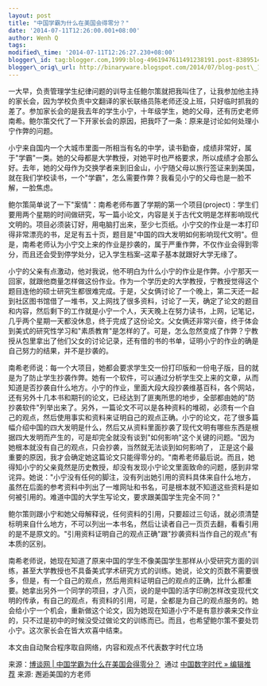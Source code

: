 ```yaml
--- 
layout: post 
title: "中国学霸为什么在美国会得零分？" 
date: '2014-07-11T12:26:00.001+08:00' 
author: Wenh Q
tags:
modified\_time: '2014-07-11T12:26:27.230+08:00' 
blogger\_id: tag:blogger.com,1999:blog-4961947611491238191.post-8389514799360986514
blogger\_orig\_url: http://binaryware.blogspot.com/2014/07/blog-post\_11.html
---
```

一大早，负责管理学生纪律问题的训导主任鲍尔策就把我叫住了，让我参加他主持的家长会，因为学校负责中文翻译的家长联络员陈老师还没上班，只好临时抓我的差了。参加家长会的是我去年的学生小宁，十年级学生，她的父母，还有历史老师南希。鲍尔策交代了一下开家长会的原因，把我吓了一条：原来是讨论如何处理小宁作弊的问题。



小宁来自国内一个大城市里面一所相当有名的中学，读书勤奋，成绩非常好，属于‌‌"学霸‌‌"一类。她的父母都是大学教授，对她平时也严格要求，所以成绩才会那么好。去年，她的父母作为交换学者来到旧金山，小宁随父母以旅行签证来到美国，就在我们学校读书，一个‌‌"学霸‌‌"，怎么需要作弊？我看见小宁的父母也是一脸不解，一脸焦虑。



鲍尔策简单说了一下‌‌"案情‌‌"：南希老师布置了学期的第一个项目(project)：学生们要用两个星期的时间做研究，写一篇小论文，内容是关于古代文明是怎样影响现代文明的。项目必须装订好，用电脑打出来，至少七页纸。小宁交的作业是一本打印得非常漂亮的书，足足有五十页，题目是‌‌"中国的四大发明如何影响现代文明‌‌"。但是，南希老师认为小宁交上来的作业是抄袭的，属于严重作弊，不仅作业会得到零分，而且还会受到停学处分，记入学生档案–这辈子基本就跟好大学无缘了。



小宁的父亲有点激动，他对我说，他不明白为什么小宁的作业是作弊。小宁那天一回家，就跟他商量怎样做这份作业。作为一个学历史的大学教授，宁教授觉得这个题目连他的硕士研究生都很难完成。于是，父女俩讨论了一个晚上，第二天还一起到社区图书馆借了一堆书，又上网找了很多资料，讨论了一天，确定了论文的题目和内容，然后剩下的工作就是小宁一个人，天天晚上在努力读书，上网，记笔记，几乎两个星期一天都没休息，终于完成了这份论文。父女俩还非常兴奋，终于体会到美式的研究性学习和‌‌"素质教育‌‌"是怎样的了。可是，怎么忽然变成了作弊？宁教授从包里拿出了他们父女的讨论记录，还有借的书的书单，证明小宁的作业的确是自己努力的结果，并不是抄袭的。



南希老师说：每一个大项目，她都会要求学生交一份打印版和一份电子版，目的就是为了防止学生抄袭作弊。她有一个软件，可以通过分析学生交上来的文章，从而知道是否抄袭自什么地方。小宁的作业，里面大段大段抄袭维基百科，各个网站，还有另外十几本书和期刊的论文，已经达到了匪夷所思的地步，全部都由她的‌‌"防抄袭软件‌‌"列举出来了。另外，一篇论文不可以是各种资料的堆砌，必须有一个自己的观点，然后使用事实和资料来证明自己的观点正确。小宁的论文，花了很多篇幅介绍中国的四大发明是什么，然后又从资料里面抄袭了现代文明有哪些东西是根据四大发明而产生的，可是却完全就没有谈到‌‌"如何影响‌‌"这个关键的问题。‌‌"因为她根本就没有自己的观点，只会抄袭，当然就无法谈到如何影响了，
正是这个最重要的原因，我才会确定她这篇论文只能得零分的。‌‌"南希老师最后说。而且，她得知小宁的父亲竟然是历史教授，却没有发现小宁论文里面致命的问题，感到非常诧异。她说：‌‌"小宁没有任何的脚注，没有列出她引用的资料具体来自什么地方，虽然在后面的参考资料中列出了一堆网址和书名，可是根本就不知道这些资料是如何被引用的。难道中国的大学生写论文，要求跟美国学生完全不同？‌‌"



鲍尔策则跟小宁和她父母解释说，任何资料的引用，只要超过三句话，就必须清楚标明来自什么地方，不可以列出一本书名，然后让读者自己一页页去翻，看看引用的是不是原文的。‌‌"引用资料证明自己的观点正确‌‌"跟‌‌"抄袭资料当作自己的观点‌‌"有本质的区别。



南希老师说，她现在知道了原来中国的学生不像美国学生那样从小受研究方面的训练，甚至大学教授也不具备美式学术研究方式的训练。她说，论文的页数不需要很多，但是，有一个自己的观点，然后用资料证明自己的观点的正确，比什么都重要。她拿出另外一个同学的项目，才八页，说的是中国的活字印刷怎样改变现代文明的传承，有自己的观点，有资料的引用，可是，全都是为自己的观点服务的。她会给小宁一个机会，重新做这个论文，因为她现在知道小宁不是有意抄袭来交作业的，只不过是初中的时候没受过做论文的训练而已。而且，也希望鲍尔策不要处罚小宁。这次家长会在皆大欢喜中结束。



本文由自动聚合程序取自网络，内容和观点不代表数字时代立场
<div>



<div>

来源：[博谈网 |
中国学霸为什么在美国会得零分？](http://feedproxy.google.com/~r/chinagfwblog/~3/HpgX-js6KhE/)  通过 [中国数字时代
»
编辑推荐](http://pipes.yahoo.com/pipes/pipe.info?_id=4ebbe79f06d4342d785a0cab9913dc0c) 来源:
邂逅美国的方老师

</div>

</div>
